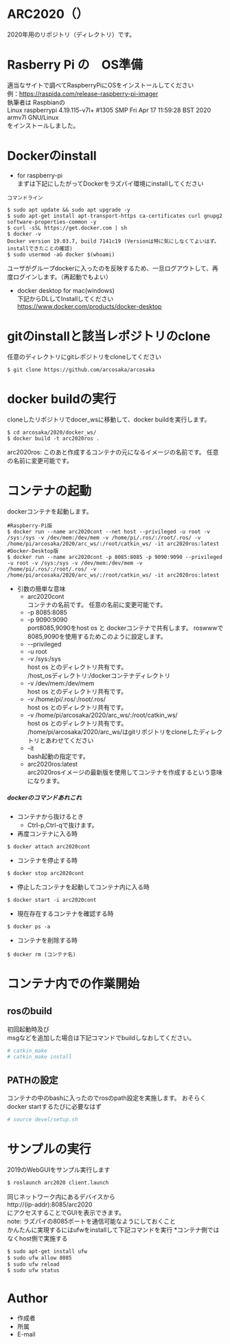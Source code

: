 # ARC2020（）

2020年用のリポジトリ（ディレクトリ）です。

# Rasberry Pi の　OS準備
適当なサイトで調べてRaspberryPiにOSをインストールしてください  
例：https://raspida.com/release-raspberry-pi-imager  
執筆者は Raspbianの  
Linux raspberrypi 4.19.115-v7l+ #1305 SMP Fri Apr 17 11:59:28 BST 2020 armv7l GNU/Linux  
をインストールしました。  

# Dockerのinstall
- for raspberry-pi  
まずは下記にしたがってDockerをラズパイ環境にinstallしてください
```
コマンドライン

$ sudo apt update && sudo apt upgrade -y
$ sudo apt-get install apt-transport-https ca-certificates curl gnupg2 software-properties-common -y
$ curl -sSL https://get.docker.com | sh
$ docker -v
Docker version 19.03.7, build 7141c19 (Versionは特に気にしなくてよいはず。installできたことの確認)
$ sudo usermod -aG docker $(whoami)

```
ユーザがグループdockerに入ったのを反映するため、一旦ログアウトして、再度ログインします。（再起動でもよい）

- docker desktop for mac(windows)  
下記からDLしてInstallしてください  
https://www.docker.com/products/docker-desktop

# gitのinstallと該当レポジトリのclone

任意のディレクトリにgitレポジトリをcloneしてください
```
$ git clone https://github.com/arcosaka/arcosaka

```

# docker buildの実行
cloneしたリポジトリでdocer_wsに移動して、docker buildを実行します。
```
$ cd arcosaka/2020/docker_ws/
$ docker build -t arc2020ros .

```
arc2020ros: このあと作成するコンテナの元になるイメージの名前です。
            任意の名前に変更可能です。

# コンテナの起動
dockerコンテナを起動します。

```
#Raspberry-Pi版
$ docker run --name arc2020cont --net host --privileged -u root -v /sys:/sys -v /dev/mem:/dev/mem -v /home/pi/.ros/:/root/.ros/ -v /home/pi/arcosaka/2020/arc_ws/:/root/catkin_ws/ -it arc2020ros:latest
#Docker-Desktop版
$ docker run --name arc2020cont -p 8085:8085 -p 9090:9090 --privileged -u root -v /sys:/sys -v /dev/mem:/dev/mem -v /home/pi/.ros/:/root/.ros/ -v /home/pi/arcosaka/2020/arc_ws/:/root/catkin_ws/ -it arc2020ros:latest
```
- 引数の簡単な意味
  - arc2020cont   
              コンテナの名前です。
              任意の名前に変更可能です。
  - -p 8085:8085  
  - -p 9090:9090  
               port8085,9090をhost os と dockerコンテナで共有します。
               roswwwで8085,9090を使用するためこのように設定します。
  - --privileged 
  - -u root
  - -v /sys:/sys  
                  host os とのディレクトリ共有です。  
                  /host_osディレクトリ:/dockerコンテナディレクトリ
  - -v /dev/mem:/dev/mem  
                  host os とのディレクトリ共有です。
  - -v /home/pi/.ros/:/root/.ros/  
                  host os とのディレクトリ共有です。
  - -v /home/pi/arcosaka/2020/arc_ws/:/root/catkin_ws/  
                  host os とのディレクトリ共有です。  
                  /home/pi/arcosaka/2020/arc_ws/はgitリポジトリをcloneしたディレクトリとあわせてください
  - -it  
                  bash起動の指定です。
  - arc2020ros:latest  
                  arc2020rosイメージの最新版を使用してコンテナを作成するという意味になります。

##### dockerのコマンドあれこれ
- コンテナから抜けるとき
  - Ctrl-p,Ctrl-qで抜けます。
- 再度コンテナに入る時
```
$ docker attach arc2020cont
```
- コンテナを停止する時
```
$ docker stop arc2020cont
```
- 停止したコンテナを起動してコンテナ内に入る時
```
$ docker start -i arc2020cont
```
- 現在存在するコンテナを確認する時
```
$ docker ps -a
```
- コンテナを削除する時
```
$ docker rm (コンテナ名)
```

# コンテナ内での作業開始
## rosのbuild
初回起動時及び  
msgなどを追加した場合は下記コマンドでbuildしなおしてください。
```bash
# catkin_make
# catkin_make install
```

## PATHの設定 
コンテナの中のbashに入ったのでrosのpath設定を実施します。
おそらくdocker startするたびに必要なはず
```bash
# source devel/setup.sh
```



# サンプルの実行
2019のWebGUIをサンプル実行します

```bash
$ roslaunch arc2020 client.launch
```
同じネットワーク内にあるデバイスから  
http://(ip-addr):8085/arc2020  
にアクセスすることでGUIを表示できます。  
note: ラズパイの8085ポートを通信可能なようにしておくこと  
      かんたんに実現するにはufwをinstallして下記コマンドを実行
      *コンテナ側ではなくhost側で実施する
```bash
$ sudo apt-get install ufw
$ sudo ufw allow 8085
$ sudo ufw reload
$ sudo ufw status
```

# Author

* 作成者
* 所属
* E-mail
